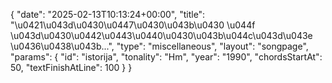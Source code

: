 {
    "date": "2025-02-13T10:13:24+00:00",
    "title": "\u0421\u043d\u0430\u0447\u0430\u043b\u0430 \u044f \u043d\u0430\u0442\u0443\u0440\u0430\u043b\u044c\u043d\u043e \u0436\u0438\u043b...",
    "type": "miscellaneous",
    "layout": "songpage",
    "params": {
        "id": "istorija",
        "tonality": "Hm",
        "year": "1990",
        "chordsStartAt": 50,
        "textFinishAtLine": 100
    }
}